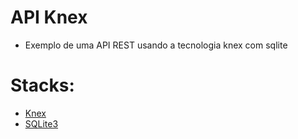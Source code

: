 # API Knex
- Exemplo de uma API REST usando a tecnologia knex com sqlite
  
# Stacks: 

- [Knex](https://knexjs.org/guide/#node-js)
- [SQLite3](https://knexjs.org/)
